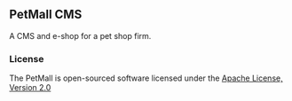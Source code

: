 ## PetMall CMS
A CMS and e-shop for a pet shop firm.

### License

The PetMall is open-sourced software licensed under the [Apache License, Version 2.0](http://www.apache.org/licenses/LICENSE-2.0)
